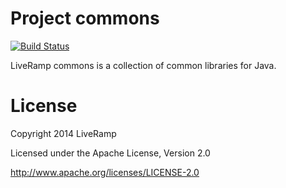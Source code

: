 Project commons
========

[![Build Status](https://travis-ci.org/LiveRamp/commons.svg?branch=master)](https://travis-ci.org/LiveRamp/commons)

LiveRamp commons is a collection of common libraries for Java.

License
====

Copyright 2014 LiveRamp

Licensed under the Apache License, Version 2.0

http://www.apache.org/licenses/LICENSE-2.0

